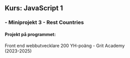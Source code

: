 ## Kurs: JavaScript 1 
### - Miniprojekt 3 - Rest Countries

#### Projekt på programmet:
Front end webbutvecklare 200 YH-poäng - Grit Academy  
(2023-2025)








